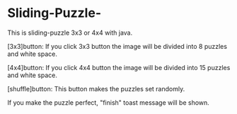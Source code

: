 # Sliding-Puzzle-

This is sliding-puzzle 3x3 or 4x4 with java.

[3x3]button: If you click 3x3 button the image will be divided into 8 puzzles and white space.

[4x4]button: If you click 4x4 button the image will be divided into 15 puzzles and white space.



[shuffle]button: This button makes the puzzles set randomly.

If you make the puzzle perfect, "finish" toast message will be shown.


